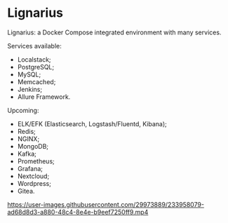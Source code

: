 # Lignarius
Lignarius: a Docker Compose integrated environment with many services.

Services available:

- Localstack;
- PostgreSQL;
- MySQL;
- Memcached;
- Jenkins;
- Allure Framework.

Upcoming:

- ELK/EFK (Elasticsearch, Logstash/Fluentd, Kibana);
- Redis;
- NGINX;
- MongoDB;
- Kafka;
- Prometheus;
- Grafana;
- Nextcloud;
- Wordpress;
- Gitea.


https://user-images.githubusercontent.com/29973889/233958079-ad68d8d3-a880-48c4-8e4e-b9eef7250ff9.mp4

